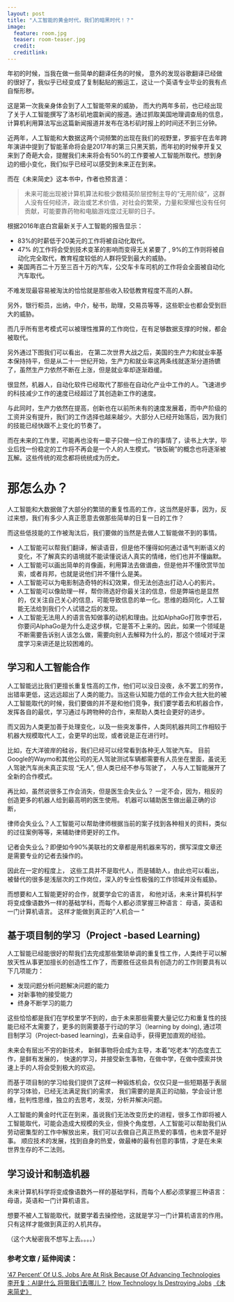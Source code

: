 ```yaml
---
layout: post
title: "人工智能的黄金时代，我们的暗黑时代！？"
image:
  feature: room.jpg
  teaser: room-teaser.jpg
  credit:
  creditlink:
---
```


年初的时候，当我在做一些简单的翻译任务的时候， 意外的发现谷歌翻译已经做的很好了，我似乎已经变成了复制黏贴的搬运工，这让一个英语专业毕业的我有点自惭形秽。

这是第一次我亲身体会到了人工智能带来的威胁， 而大约两年多前，也已经出现了关于人工智能撰写了洛杉矶地震新闻的报道。通过抓取美国地理调查局的信息，计算机利用算法写出这篇新闻报道并发布在洛杉矶时报上的时间还不到三分钟。 

近两年，人工智能和大数据这两个词频繁的出现在我们的视野里，罗振宇在去年跨年演讲中提到了智能革命将会是2017年的第三只黑天鹅，而年初的时候李开复又来到了奇葩大会，提醒我们未来将会有50%的工作要被人工智能所取代。想到身边的细小变化，我们似乎已经可以感受到未来正在到来。 

而在《未来简史》这本书中，作者也预言道： 

> 未来可能出现被计算机算法和极少数精英阶层控制主导的“无用阶级”，这群人没有任何经济，政治或艺术价值，对社会的繁荣，力量和荣耀也没有任何贡献，可能要靠药物和电脑游戏度过无聊的日子。

根据2016年底白宫最新关于人工智能的报告显示： 

* 83%的时薪低于20美元的工作将被自动化取代。
* 47% 的工作将会受到技术变革的影响而变得无关紧要了 , 9%的工作则将被自动化完全取代，教育程度较低的人群将受到最大的威胁。 
* 美国两百二十万至三百十万的汽车，公交车卡车司机的工作将会全面被自动化汽车取代。 

不难发现最容易被淘汰的恰恰就是那些收入较低教育程度不高的人群。

另外，银行柜员，出纳，中介，秘书，助理，交易员等等，这些职业也都会受到巨大的威胁。 

而几乎所有思考模式可以被理性推算的工作岗位，在有足够数据支撑的时候，都会被取代。

另外通过下图我们可以看出， 在第二次世界大战之后，美国的生产力和就业率基本保持持平，但是从二十一世纪开始，生产力和就业率这两条线就逐渐分道扬镳了，虽然生产力依然不断在上涨，但是就业率却逐渐趋缓。

很显然，机器人，自动化软件已经取代了那些在自动化产业中工作的人。飞速进步的科技减少工作的速度已经超过了其创造新工作的速度。 

与此同时，生产力依然在提高，创新也在以前所未有的速度发展着，而中产阶级的工资并没有提升，我们的工作选择也越来越少。大部分人已经开始落后，因为我们的技能已经快跟不上变化的节奏了。

而在未来的工作里，可能再也没有一辈子只做一份工作的事情了，读书上大学，毕业后找一份稳定的工作将不再会是一个人的人生模式。“铁饭碗”的概念也将逐渐被瓦解。这些传统的观念都将统统成为历史。 

# 那怎么办？

人工智能和大数据做了大部分的繁琐的重复性高的工作，这当然是好事，因为，反过来想，我们有多少人真正愿意去做那些简单的日复一日的工作？ 


而这些低技能的工作被淘汰后，我们要做的当然是去做人工智能做不到的事情。 

* 人工智能可以帮我们翻译，解读语音，但是他不懂得如何通过语气判断语义的变化，不了解真实的语境就不能读懂说话人真实的情绪，他们也并不懂幽默。 
* 人工智能可以画出简单的肖像画，利用算法去做谱曲，但是他并不懂欣赏毕加索，或者肖邦，也就是说他们并不懂什么是美。
* 人工智能可以为电影制造奇特的科幻效果，但无法创造出打动人心的影片。
* 人工智能可以像助理一样，帮你筛选好你最关注的信息，但是弊端也是显然的，仅关注自己关心的信息，可能导致信息的单一化。思维的趋同化，人工智能无法给到我们个人试错之后的发现。 
* 人工智能无法用人的语言告知做事的动机和理由。比如AlphaGo打败李世石，你要问AlphaGo是为什么走这步棋，它是答不上来的。因此，如果一个领域是不断需要告诉别人该怎么做，需要向别人去解释为什么的，那这个领域对于深度学习来讲还是比较困难的。

## 学习和人工智能合作
人工智能远比我们更擅长重复性高的工作，他们可以没日没夜，永不罢工的劳作，出错率更低，这远远超出了人类的能力。当这些认知能力低的工作会大批大批的被人工智能取代的时候，我们要做的并不是和他们竞争，我们要学着去和机器合作，发挥各自的最优，学习通过与跨物种的合作，来帮助人类社会更好的进步。

而又因为人类更加善于处理变化，以及一些突发事件，人类同机器共同工作相较于机器大规模取代人工，会更早的出现，或者说是正在进行时。

比如，在大洋彼岸的硅谷，我们已经可以经常看到各种无人驾驶汽车。 目前Google的Waymo和其他公司的无人驾驶测试车辆都需要有人员坐在里面，虽说无人驾驶汽车尚未真正实现 “无人”, 但人类已经不参与驾驶了， 人与人工智能展开了全新的合作模式。

再比如，虽然说很多工作会消失，但是医生会失业么？ 一定不会，因为，相反的创造更多的机器人给到最高明的医生使用。 机器可以辅助医生做出最正确的诊断， 

律师会失业么？人工智能可以帮助律师根据当前的案子找到各种相关的资料，类似的过往案例等等，来辅助律师更好的工作。 

记者会失业么？即便如今90%美联社的文章都是用机器来写的，撰写深度文章还是需要专业的记者去操作的。

因此在一定的程度上， 这些工具并不是取代人，而是辅助人，由此也可以看出，被替代的很多是浅层次的工作岗位，深入的专业性极强的工作领域并没有威胁。 


而想要和人工智能更好的合作，就要学会它的语言， 和他对话，未来计算机科学将变成像语数外一样的基础学科，而每个人都必须掌握三种语言： 母语，英语和一门计算机语言。 这样才能做到真正的”人机合一 “


## 基于项目制的学习（Project -based Learning) 
人工智能已经能很好的帮我们去完成那些繁琐单调的重复性工作，人类终于可以解放天性从事更加擅长的创造性工作了，而要胜任这些具有创造力的工作则要具有以下几项能力： 

* 发现问题分析问题解决问题的能力
* 对新事物的接受能力
* 终身不断学习的能力

这些恰恰都是我们在学校里学不到的，由于未来那些需要大量记忆力和重复性的技能已经不太需要了，更多的则需要基于行动的学习（learning by doing), 通过项目制学习（Project-based learning)，去亲自动手，获得更加直观的经验。

未来会有层出不穷的新技术， 新鲜事物将会成为主导，本着”吃老本“的态度去工作，是鲜有发展的， 快速的学习，并接受新生事物，在做中学，在做中摸索并快速上手的人将会受到极大的欢迎。 

而基于项目制的学习给我们提供了这样一种锻炼机会，仅仅只是一些短期基于表层的学习体验，已经无法满足我们的需求， 我们需要的是真正的动脑，学会设计思维，批判性思维，独立的去思考，发现，分析并解决问题。 

人工智能的黄金时代正在到来，虽说我们无法改变历史的进程，很多工作即将被人工智能取代，可能会造成大规模的失业，但换个角度想，人工智能可以帮助我们从劳动密集型的工作中解放出来，我们可以去做自己真正热爱的事情，也未尝不是好事。 顺应技术的发展，找到自身的热爱，做最棒的最有创意的事情，才是在未来世界生存的不二法则。 

## 学习设计和制造机器

未来计算机科学将变成像语数外一样的基础学科，而每个人都必须掌握三种语言： 母语，英语和一门计算机语言。 

想要不被人工智能取代，就要学着去操控他，这就是学习一门计算机语言的作用。 只有这样才能做到真正的人机共存。 

（这个大秘密我不想写上去。。。。）


### 参考文章 / 延伸阅读： 

[‘47 Percent’ Of U.S. Jobs Are At Risk Because Of Advancing Technologies](http://www.huffingtonpost.com/2015/03/06/jobs-risk-technology_n_6817236.html)
[李开复：AI是什么 将带我们去哪儿？](http://tech.sina.com.cn/it/2016-06-15/doc-ifxszkzy5301105.shtml)
[How Technology Is Destroying Jobs](https://www.technologyreview.com/s/515926/how-technology-is-destroying-jobs/)
[《未来简史》](https://book.douban.com/subject/26943161/)


